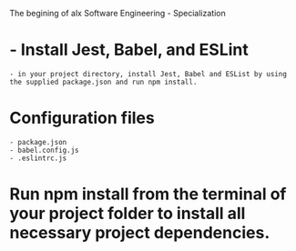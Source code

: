 The begining of alx Software Engineering - Specialization
# - Install Jest, Babel, and ESLint
	- in your project directory, install Jest, Babel and ESList by using the supplied package.json and run npm install.

# Configuration files
	- package.json
	- babel.config.js
	- .eslintrc.js
# Run npm install from the terminal of your project folder to install all necessary project dependencies.
